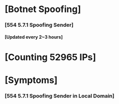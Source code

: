 # [Botnet Spoofing]
### [554 5.7.1 Spoofing Sender]
#### [Updated every 2~3 hours]

# [Counting 52965 IPs]

# [Symptoms] 
###   [554 5.7.1 Spoofing Sender in Local Domain]
